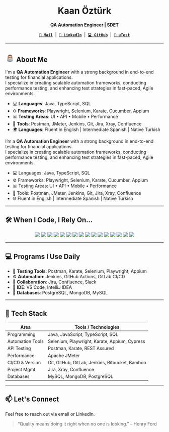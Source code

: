 <h1 align="center">Kaan Öztürk</h1>
<p align="center"><strong>QA Automation Engineer | SDET</strong></p>
<p align="center">
  <a href="mailto:kaanozturkbusiness@gmail.com"><code><b>📧 Mail</b></code></a> &nbsp;|&nbsp;
  <a href="https://linkedin.com/in/kaan-ozturk"><code><b>🔗 LinkedIn</b></code></a> &nbsp;|&nbsp;
  <a href="https://github.com/kn-oz"><code><b>💻 GitHub</b></code></a> &nbsp;|&nbsp;
  <a href="https://www.utest.com/profile/kaan.ozturk"><code><b>🧪 uTest</b></code></a>
</p>

---
<h2 align="left">
  <img src="https://github.com/kn-oz/kn-oz/blob/main/assets/avatar.png" width="30" style="border-radius: 50%;" />
  About Me
</h2>

I'm a **QA Automation Engineer** with a strong background in end-to-end testing for financial applications.  
I specialize in creating scalable automation frameworks, conducting performance testing, and enhancing test strategies in fast-paced, Agile environments.

- 💻 **Languages**: Java, TypeScript, SQL  
- ⚙️ **Frameworks**: Playwright, Selenium, Karate, Cucumber, Appium  
- 📊 **Testing Areas**: UI • API • Mobile • Performance  
- 🔧 **Tools**: Postman, JMeter, Jenkins, Git, Jira, Xray, Confluence  
- 🌍 **Languages**: Fluent in English | Intermediate Spanish | Native Turkish


I’m a **QA Automation Engineer** with a strong background in end-to-end testing for financial applications.  
I specialize in creating scalable automation frameworks, conducting performance testing, and enhancing test strategies in fast-paced, Agile environments.

- 💻 Languages: Java, TypeScript, SQL
- ⚙️ Frameworks: Playwright, Selenium, Karate, Cucumber, Appium
- 📊 Testing Areas: UI • API • Mobile • Performance
- 🔁 Tools: Postman, JMeter, Jenkins, Git, Jira, Xray, Confluence
- 🌐 Fluent in English | Intermediate Spanish | Native Turkish

---
## 🛠 When I Code, I Rely On...

<p align="center">
  <img src="https://img.shields.io/badge/Java-%23ED8B00?style=for-the-badge&logo=openjdk&logoColor=white" />
  <img src="https://img.shields.io/badge/TypeScript-%23007ACC?style=for-the-badge&logo=typescript&logoColor=white" />
  <img src="https://img.shields.io/badge/Selenium-%2343B02A?style=for-the-badge&logo=selenium&logoColor=white" />
  <img src="https://img.shields.io/badge/Playwright-%232C2E3E?style=for-the-badge&logo=playwright&logoColor=white" />
  <img src="https://img.shields.io/badge/Karate-%23f6685e?style=for-the-badge&logo=karate&logoColor=white" />
  <img src="https://img.shields.io/badge/Postman-%23FF6C37?style=for-the-badge&logo=postman&logoColor=white" />
  <img src="https://img.shields.io/badge/JMeter-%23D22128?style=for-the-badge&logo=apachejmeter&logoColor=white" />
  <img src="https://img.shields.io/badge/Appium-%23007fff?style=for-the-badge&logo=appium&logoColor=white" />
  <img src="https://img.shields.io/badge/MySQL-%2300f?style=for-the-badge&logo=mysql&logoColor=white" />
  <img src="https://img.shields.io/badge/MongoDB-%2347A248?style=for-the-badge&logo=mongodb&logoColor=white" />
  <img src="https://img.shields.io/badge/PostgreSQL-%23336791?style=for-the-badge&logo=postgresql&logoColor=white" />
  <img src="https://img.shields.io/badge/VSCode-%23007ACC?style=for-the-badge&logo=visualstudiocode&logoColor=white" />
  <img src="https://img.shields.io/badge/Jira-%230052CC?style=for-the-badge&logo=jira&logoColor=white" />
  <img src="https://img.shields.io/badge/GitHub-%23181717?style=for-the-badge&logo=github&logoColor=white" />
  <img src="https://img.shields.io/badge/GitLab-%23FC6D26?style=for-the-badge&logo=gitlab&logoColor=white" />
  <img src="https://img.shields.io/badge/Jenkins-%23D24939?style=for-the-badge&logo=jenkins&logoColor=white" />
</p>

---

## 💻 Programs I Use Daily

- 🧪 **Testing Tools**: Postman, Karate, Selenium, Playwright, Appium  
- ⚙️ **Automation**: Jenkins, GitHub Actions, GitLab CI/CD  
- 💬 **Collaboration**: Jira, Confluence, Slack  
- 🧠 **IDE**: VS Code, IntelliJ IDEA  
- 🐘 **Databases**: PostgreSQL, MongoDB, MySQL  

---

## 🧠 Tech Stack

| Area             | Tools / Technologies                                   |
|------------------|--------------------------------------------------------|
| Programming      | Java, JavaScript, TypeScript, SQL                      |
| Automation Tools | Selenium, Playwright, Karate, Appium, Cypress          |
| API Testing      | Postman, Karate, REST Assured                          |
| Performance      | Apache JMeter                                          |
| CI/CD & Version  | Git, GitHub, GitLab, Jenkins, Bitbucket, Bamboo        |
| Project Mgmt     | Jira, Xray, Confluence                                 |
| Databases        | MySQL, MongoDB, PostgreSQL                             |

---

## 📫 Let's Connect

Feel free to reach out via email or LinkedIn.

> “Quality means doing it right when no one is looking.” – Henry Ford
